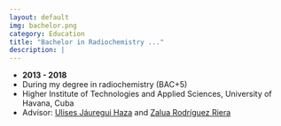 ```yaml
---
layout: default
img: bachelor.png
category: Education
title: "Bachelor in Radiochemistry ..."
description: |
---
```


* __2013 - 2018__
* During my degree in radiochemistry (BAC+5)
* Higher Institute of Technologies and Applied Sciences, University of Havana, Cuba
* Advisor: [Ulises Jáuregui Haza](https://scholar.google.com/citations?user=k_oPGmIAAAAJ&hl=es) and [Zalua Rodríguez Riera](https://scholar.google.com.cu/citations?user=yW7zAqwAAAAJ&hl=es)
